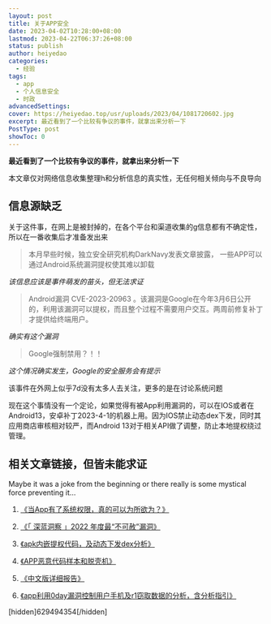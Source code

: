 ```yaml
---
layout: post
title: 关于APP安全
date: 2023-04-02T10:28:00+08:00
lastmod: 2023-04-22T06:37:26+08:00
status: publish
author: heiyedao
categories: 
  - 经验
tags: 
  - app
  - 个人信息安全
  - 时政
advancedSettings: 
cover: https://heiyedao.top/usr/uploads/2023/04/1081720602.jpg
excerpt: 最近看到了一个比较有争议的事件，就拿出来分析一下
PostType: post
showToc: 0
---
```


**最近看到了一个比较有争议的事件，就拿出来分析一下**

本文章仅对网络信息收集整理h和分析信息的真实性，无任何相关倾向与不良导向

## 信息源缺乏
关于这件事，在网上是被封掉的，在各个平台和渠道收集的g信息都有不确定性，所以在一番收集后才准备发出来

> 本月早些时候，独立安全研究机构DarkNavy发表文章披露， 一些APP可以通过Android系统漏洞提权使其难以卸载

*该信息应该是事件萌发的苗头，但无法求证*

> Android漏洞 CVE-2023-20963 。该漏洞是Google在今年3月6日公开的，利用该漏洞可以提权，而且整个过程不需要用户交互。两周前修复补丁才提供给终端用户。

*确实有这个漏洞*

> Google强制禁用？！！

*这个情况确实发生，Google的安全服务会有提示*

该事件在外网上似乎7d没有太多人去关注，更多的是在讨论系统问题

现在这个事情没有一个定论，如果觉得有被App利用漏洞的，可以在IOS或者在Android13，安卓补丁2023-4-1的机器上用。因为IOS禁止动态dex下发，同时其应用商店审核相对较严，而Android 13对于相关API做了调整，防止本地提权绕过管理。

## 相关文章链接，但皆未能求证

Maybe it was a joke from the beginning or there really is some mystical force preventing it…

1. [《当App有了系统权限，真的可以为所欲为？》][1]

2. [《「 深蓝洞察 」2022 年度最“不可赦”漏洞》][2]

3. [《apk内嵌提权代码，及动态下发dex分析》][3]

4. [《APP恶意代码样本和脱壳机》][4]

5. [《中文版详细报告》][5]

6. [《app利用0day漏洞控制用户手机及r1窃取数据的分析，含分析指引》][6]

[hidden]629494354[/hidden]

  [1]: https://heiyedao.top/usr/uploads/2023/04/3241475641.txt
  [2]: https://heiyedao.top/usr/uploads/2023/04/3241475641.txt
  [3]: https://heiyedao.top/usr/uploads/2023/04/878613358.txt
  [4]: https://heiyedao.top/usr/uploads/2023/04/878613358.txt
  [5]: https://heiyedao.top/usr/uploads/2023/04/878613358.txt
  [6]: https://heiyedao.top/usr/uploads/2023/04/878613358.txt
  [7]: http://
